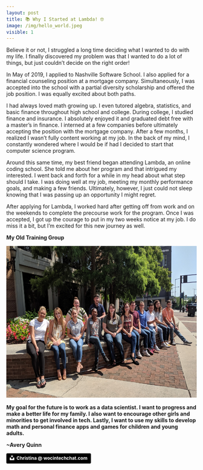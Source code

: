 ```yaml
---
layout: post
title: 📚 Why I Started at Lambda! 🤓
image: /img/hello_world.jpeg
visible: 1
---
```


Believe it or not, I struggled a long time deciding what I wanted to do with my life. I finally discovered my problem was that I wanted to do a lot of things, but just couldn’t decide on the right order!

In May of 2019, I applied to Nashville Software School. I also applied for a financial counseling position at a mortgage company. Simultaneously, I was accepted into the school with a partial diversity scholarship and offered the job position. I was equally excited about both paths.

I had always loved math growing up. I even tutored algebra, statistics, and basic finance throughout high school and college. During college, I studied finance and insurance. I absolutely enjoyed it and graduated debt free with a master’s in finance. I interned at a few companies before ultimately accepting the position with the mortgage company. After a few months, I realized I wasn’t fully content working at my job. In the back of my mind, I constantly wondered where I would be if had I decided to start that computer science program.

Around this same time, my best friend began attending Lambda, an online coding school. She told me about her program and that intrigued my interested. I went back and forth for a while in my head about what step should I take.  I was doing well at my job, meeting my monthly performance goals, and making a few friends. Ultimately, however, I just could not sleep knowing that I was passing up an opportunity I might regret.  

After applying for Lambda, I worked hard after getting off from work and on the weekends to complete the precourse work for the program. Once I was accepted, I got up the courage to put in my two weeks notice at my job. I do miss it a bit, but I’m excited for this new journey as well.

<b>My Old Training Group<b/>

<img src="/img/21st2.jpg" height="400" width="600" class="center"/>  


My goal for the future is to work as a data scientist. I want to progress and make a better life for my family. I also want to encourage other girls and minorities to get involved in tech. Lastly, I want to use my skills to develop math and personal finance apps and games for children and young adults.


~Avery Quinn

<a style="background-color:black;color:white;text-decoration:none;padding:4px 6px;font-family:-apple-system, BlinkMacSystemFont, &quot;San Francisco&quot;, &quot;Helvetica Neue&quot;, Helvetica, Ubuntu, Roboto, Noto, &quot;Segoe UI&quot;, Arial, sans-serif;font-size:12px;font-weight:bold;line-height:1.2;display:inline-block;border-radius:3px" href="https://unsplash.com/@wocintechchat?utm_medium=referral&amp;utm_campaign=photographer-credit&amp;utm_content=creditBadge" target="_blank" rel="noopener noreferrer" title="Download free do whatever you want high-resolution photos from Christina @ wocintechchat.com"><span style="display:inline-block;padding:2px 3px"><svg xmlns="http://www.w3.org/2000/svg" style="height:12px;width:auto;position:relative;vertical-align:middle;top:-2px;fill:white" viewBox="0 0 32 32">unsplash photo by<path d="M10 9V0h12v9H10zm12 5h10v18H0V14h10v9h12v-9z"></path></svg></span><span style="display:inline-block;padding:2px 3px">Christina @ wocintechchat.com</span></a>
